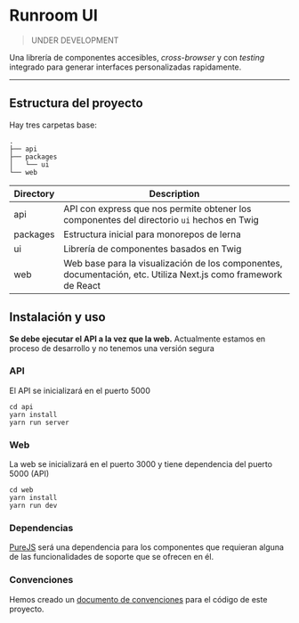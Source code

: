 # Runroom UI

> UNDER DEVELOPMENT

Una librería de componentes accesibles, _cross-browser_ y con _testing_ integrado para generar interfaces personalizadas rapidamente.

---

## Estructura del proyecto

Hay tres carpetas base:

```
.
├── api
├── packages
│   └── ui
└── web
```

|  Directory  |  Description                                                   |
|-------------|----------------------------------------------------------------|
|  api        |  API con express que nos permite obtener los componentes del directorio `ui` hechos en Twig |
|  packages   |  Estructura inicial para monorepos de lerna |
|  ui         |  Librería de componentes basados en Twig |
|  web        |  Web base para la visualización de los componentes, documentación, etc. Utiliza Next.js como framework de React |

## Instalación y uso

**Se debe ejecutar el API a la vez que la web.**
Actualmente estamos en proceso de desarrollo y no tenemos una versión segura

### API
El API se inicializará en el puerto 5000

```
cd api
yarn install
yarn run server
```

### Web
La web se inicializará en el puerto 3000 y tiene dependencia del puerto 5000 (API)

```
cd web
yarn install
yarn run dev
```

### Dependencias
[PureJS](https://github.com/Runroom/purejs) será una dependencia para los componentes que requieran alguna de las funcionalidades de soporte que se ofrecen en él.

### Convenciones
Hemos creado un [documento de convenciones](conventions.md) para el código de este proyecto.

